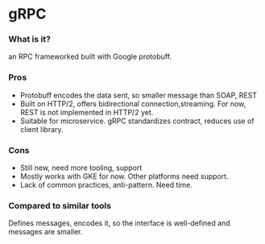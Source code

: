# gRPC

### What is it?
an RPC frameworked built with Google protobuff.

### Pros
- Protobuff encodes the data sent, so smaller message than SOAP, REST
- Built on HTTP/2, offers bidirectional connection,streaming. For now, REST is not implemented in HTTP/2 yet.
- Suitable for microservice. gRPC standardizes contract, reduces use of client library.

### Cons
- Still new, need more tooling, support
- Mostly works with GKE for now. Other platforms need support.
- Lack of common practices, anti-pattern. Need time.

### Compared to similar tools
Defines messages, encodes it, so the interface is well-defined and messages are smaller.